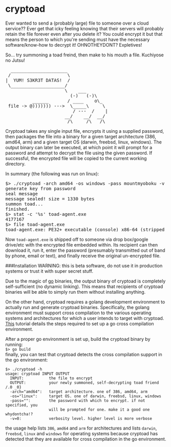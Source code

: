 cryptoad
========

Ever wanted to send a (probably large) file to someone
over a cloud service?? Ever get that icky feeling knowing
that their servers will probably retain the file forever
even after you delete it? You could encrypt it but that
means the person to which you're sending must have the 
necessary software/know-how to decrypt it! OHNOTHEYDONT?
Expletives!

So... try summoning a toad freind, then make to his mouth
a file. Kuchiyose no Jutsu!

<pre>
  _____________________
 /                     \
|  YUM! S3KR3T DATAS!  /
 \____________________/   
                      \    ___
                        (-)   (-)\
          ______       / ____    o\_
 file -> @))))))) --->  \_____\     \
                         / ---  /    |
                      __/    __/  __/
                       /\     /\   /\
</pre>

Cryptoad takes any single input file, encrypts it using a
supplied password, then packages the file into a binary
for a given target architecture (386, amd64, arm) and 
a given target OS (darwin, freebsd, linux, windows). The output
binary can later be executed, at which point it will prompt
for a password and attempt to decrypt the file using the
given password. If successful, the encrypted file will be
copied to the current working directory.

In summary (the following was run on linux):  
<pre>
$> ./cryptoad -arch amd64 -os windows -pass mountmyoboku -v 1 README.md toad-agent.exe
generate key from password
seal message
message sealed! size = 1330 bytes
summon toad...
finished.
$> stat -c '%s' toad-agent.exe
4177167
$> file toad-agent.exe
toad-agent.exe: PE32+ executable (console) x86-64 (stripped to external PDB), for MS Windows
</pre>

Now `toad-agent.exe` is shipped off to someone via drop box/google drive/etc
with the encrypted file embedded within. Its recipient can then download it,
run it, enter the password (presumably transmitted out of band by phone,
email or text), and finally receive the original un-encrypted file.

###Installation
WARNING: this is beta software, do not use it in production systems or trust
it with super secret stuff.

Due to the magic of [go](http://golang.org/) binaries, the output binary of 
cryptoad is completely self-sufficient (no dynamic linking). This means that
recipients of cryptoad binaries will be able to simply run them without 
installing anything.

On the other hand, cryptoad requires a golang development environment to
actually run and generate cryptoad binaries. Specifically, the golang
environment must support cross compilation to the various operating
systems and architectures for which a user intends to target with cryptoad.
[This](http://dave.cheney.net/2013/07/09/an-introduction-to-cross-compilation-with-go-1-1)
tutorial details the steps required to set up a go cross compilation environment.

After a proper go environment is set up, build the cryptoad binary by running:  
`$> go build`  
finally, you can test that cryptoad detects the cross compilation support
in the go environment:  
```
$> ./cryptoad -h
usage: cryptoad INPUT OUTPUT
  INPUT:           the file to encrypt
  OUTPUT:          your newly summoned, self-decrypting toad friend /.0 _0}
  -arch="amd64":   target architecture. one of 386, amd64, arm
  -os="linux":     target OS. one of darwin, freebsd, linux, windows
  -pass="":        the password with which to encrypt. if not specified, you
                   will be prompted for one. make it a good one whydontcha!?
  -v=0:            verbosity level. higher level is more verbose
```  
the usage help lists `386`, `amd64` and `arm` for architectures and
lists `darwin`, `freebsd`, `linux` and `windows` for operating systems
because cryptoad has detected that they are available for cross 
compilation in the go environment.
